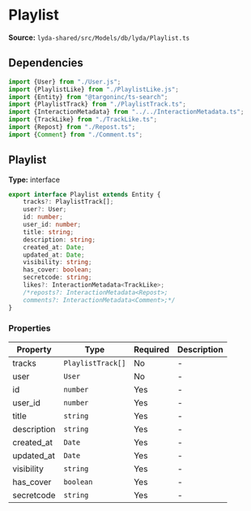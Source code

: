 # Playlist

**Source:** `lyda-shared/src/Models/db/lyda/Playlist.ts`

## Dependencies

```typescript
import {User} from "./User.js";
import {PlaylistLike} from "./PlaylistLike.js";
import {Entity} from "@targoninc/ts-search";
import {PlaylistTrack} from "./PlaylistTrack.ts";
import {InteractionMetadata} from "../../InteractionMetadata.ts";
import {TrackLike} from "./TrackLike.ts";
import {Repost} from "./Repost.ts";
import {Comment} from "./Comment.ts";
```

## Playlist

**Type:** interface

```typescript
export interface Playlist extends Entity {
    tracks?: PlaylistTrack[];
    user?: User;
    id: number;
    user_id: number;
    title: string;
    description: string;
    created_at: Date;
    updated_at: Date;
    visibility: string;
    has_cover: boolean;
    secretcode: string;
    likes?: InteractionMetadata<TrackLike>;
    /*reposts?: InteractionMetadata<Repost>;
    comments?: InteractionMetadata<Comment>;*/
}
```

### Properties

| Property | Type | Required | Description |
|----------|------|----------|-------------|
| tracks | `P​l​a​y​l​i​s​t​T​r​a​c​k[]` | No | - |
| user | `U​s​e​r` | No | - |
| id | `number` | Yes | - |
| user_id | `number` | Yes | - |
| title | `string` | Yes | - |
| description | `string` | Yes | - |
| created_at | `D​a​t​e` | Yes | - |
| updated_at | `D​a​t​e` | Yes | - |
| visibility | `string` | Yes | - |
| has_cover | `boolean` | Yes | - |
| secretcode | `string` | Yes | - |

